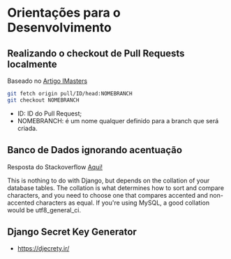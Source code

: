 # Orientações para o Desenvolvimento

## Realizando o checkout de Pull Requests localmente

Baseado no [Artigo IMasters](https://imasters.com.br/devsecops/git-realizando-o-checkout-de-pull-requests-localmente)

```bash
git fetch origin pull/ID/head:NOMEBRANCH
git checkout NOMEBRANCH
```

* ID: ID do Pull Request;
* NOMEBRANCH: é um nome qualquer definido para a branch que será criada.

## Banco de Dados ignorando acentuação

Resposta do Stackoverflow [Aqui!](https://stackoverflow.com/questions/1452967/django-search-doesnt-bring-words-with-accents)

This is nothing to do with Django, but depends on the collation of your database tables.
The collation is what determines how to sort and compare characters, and you need to choose one that compares accented
and non-accented characters as equal. If you're using MySQL, a good collation would be utf8_general_ci.

## Django Secret Key Generator

* https://djecrety.ir/
